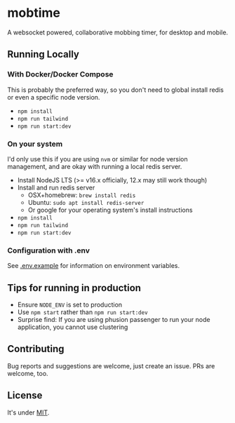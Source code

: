 # mobtime

A websocket powered, collaborative mobbing timer, for desktop and mobile.

## Running Locally

### With Docker/Docker Compose

This is probably the preferred way, so you don't need to global install redis or even a specific node version.

 - `npm install`
 - `npm run tailwind`
 - `npm run start:dev`

### On your system

I'd only use this if you are using `nvm` or similar for node version management, and are okay with running a local redis server.

 - Install NodeJS LTS (>= v16.x officially, 12.x may still work though)
 - Install and run redis server
     - OSX+homebrew: `brew install redis`
     - Ubuntu: `sudo apt install redis-server`
     - Or google for your operating system's install instructions
 - `npm install`
 - `npm run tailwind`
 - `npm run start:dev`

### Configuration with .env

See [.env.example](./.env.example) for information on environment variables.

## Tips for running in production

 - Ensure `NODE_ENV` is set to production
 - Use `npm start` rather than `npm run start:dev`
 - Surprise find: If you are using phusion passenger to run your node application, you cannot use clustering

## Contributing

Bug reports and suggestions are welcome, just create an issue. PRs are welcome, too.

## License

It's under [MIT](./LICENSE.md).
